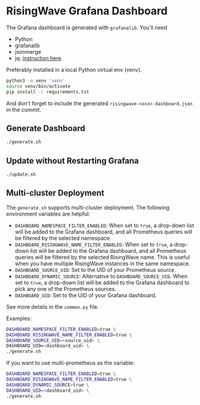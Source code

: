 # RisingWave Grafana Dashboard

The Grafana dashboard is generated with `grafanalib`. You'll need

- Python
- grafanalib
- jsonmerge
- jq: [instruction here](https://stedolan.github.io/jq/download/)

Preferably installed in a local Python virtual env (venv).

```bash
python3 -m venv 'venv'
source venv/bin/activate
pip install -r requirements.txt
```

And don't forget to include the generated `risingwave-<xxx>-dashboard.json` in the commit.

## Generate Dashboard

```bash
./generate.sh
```

## Update without Restarting Grafana

```bash
./update.sh
```

## Multi-cluster Deployment

The `generate.sh` supports multi-cluster deployment. The following environment variables are helpful:

- `DASHBOARD_NAMESPACE_FILTER_ENABLED`: When set to `true`, a drop-down list will be added to the Grafana dashboard, and all Prometheus queries will be filtered by the selected namespace.
- `DASHBOARD_RISINGWAVE_NAME_FILTER_ENABLED`: When set to `true`, a drop-down list will be added to the Grafana dashboard, and all Prometheus queries will be filtered by the selected RisingWave name. This is useful when you have multiple RisingWave instances in the same namespace.
- `DASHBOARD_SOURCE_UID`: Set to the UID of your Prometheus source.
- `DASHBOARD_DYNAMIC_SOURCE`: Alternative to `DASHBOARD_SOURCE_UID`. When set to `true`, a drop-down list will be added to the Grafana dashboard to pick any one of the Prometheus sources.
- `DASHBOARD_UID`: Set to the UID of your Grafana dashboard.

See more details in the `common.py` file.

Examples:

```bash
DASHBOARD_NAMESPACE_FILTER_ENABLED=true \
DASHBOARD_RISINGWAVE_NAME_FILTER_ENABLED=true \
DASHBOARD_SOURCE_UID=<source_uid> \
DASHBOARD_UID=<dashboard_uid> \
./generate.sh
```

If you want to use multi-prometheus as the variable:

```bash
DASHBOARD_NAMESPACE_FILTER_ENABLED=true \
DASHBOARD_RISINGWAVE_NAME_FILTER_ENABLED=true \
DASHBOARD_DYNAMIC_SOURCE=true \
DASHBOARD_UID=<dashboard_uid> \
./generate.sh
```
